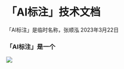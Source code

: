 # 「AI标注」技术文档
「AI标注」是临时名称，张顺泓 2023年3月22日
### 「AI标注」是一个
![](../dataset/3mset/images/1000268201_693b08cb0e.jpg)